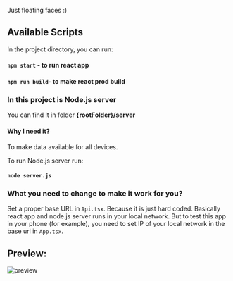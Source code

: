 Just floating faces :)

## Available Scripts

In the project directory, you can run:
#### `npm start` - to run react app
#### `npm run build`- to make react prod build

### In this project is Node.js server
You can find it in folder **{rootFolder}/server**

#### Why I need it? 
To make data available for all devices.

To run Node.js server run:
#### `node server.js`

### What you need to change to make it work for you?
Set a proper base URL in `Api.tsx`. Because it is just hard coded. Basically react app and node.js server runs in your local network. But to test this app in your phone (for example), you need to set IP of your local network in the base url in `App.tsx`.

## Preview:
![preview](https://i.imgur.com/UNLHUAd.png)
